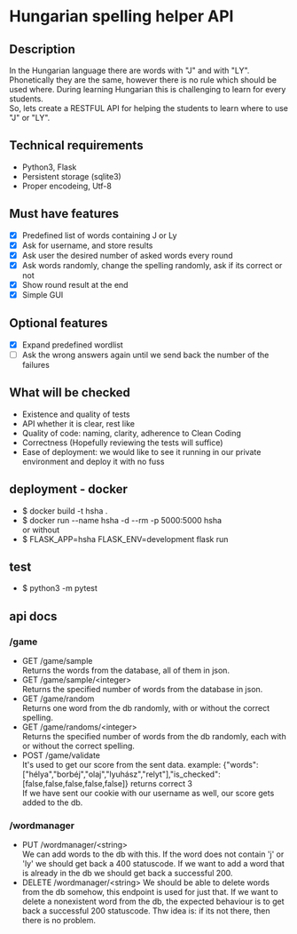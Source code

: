 # Hungarian spelling helper API
## Description
In the Hungarian language there are words with "J" and with "LY". Phonetically they are the same, however there is no rule which should be used where. During learning Hungarian this is challenging to learn for every students.  
So, lets create a RESTFUL API for helping the students to learn where to use "J" or "LY".
## Technical requirements
- Python3, Flask
- Persistent storage (sqlite3)
- Proper encodeing, Utf-8
## Must have features
- [X] Predefined list of words containing J or Ly
- [X] Ask for username, and store results
- [X] Ask user the desired number of asked words every round
- [X] Ask words randomly, change the spelling randomly, ask if its correct or not
- [X] Show round result at the end
- [X] Simple GUI
## Optional features
- [X] Expand predefined wordlist
- [ ] Ask the wrong answers again until we send back the number of the failures
## What will be checked
- Existence and quality of tests
- API whether it is clear, rest like
- Quality of code: naming, clarity, adherence to Clean Coding
- Correctness (Hopefully reviewing the tests will suffice)
- Ease of deployment: we would like to see it running in our private environment and deploy it with no fuss
## deployment - docker
- $ docker build -t hsha .
- $ docker run --name hsha -d --rm -p 5000:5000 hsha  
or without
- $ FLASK_APP=hsha FLASK_ENV=development flask run
## test
- $ python3 -m pytest
## api docs
### /game
- GET /game/sample  
Returns the words from the database, all of them in json.
- GET /game/sample/<integer\>  
Returns the specified number of words from the database in json. 
- GET /game/random  
Returns one word from the db randomly, with or without the correct spelling.
- GET /game/randoms/<integer\>  
Returns the specified number of words from the db randomly, each with or without the correct spelling.
- POST /game/validate  
It's used to get our score from the sent data.
example: {"words":["hélya","borbéj","olaj","lyuhász","relyt"],"is_checked":[false,false,false,false,false]} returns correct 3  
If we have sent our cookie with our username as well, our score gets added to the db.
### /wordmanager
- PUT /wordmanager/<string\>  
We can add words to the db with this. If the word does not contain 'j' or 'ly' we should get back a 400 statuscode. If we want to add a word that is already in the db we should get back a successful 200. 
- DELETE /wordmanager/<string\>
We should be able to delete words from the db somehow, this endpoint is used for just that. If we want to delete a nonexistent word from the db, the expected behaviour is to get back a successful 200 statuscode. Thw idea is: if its not there, then there is no problem.  

